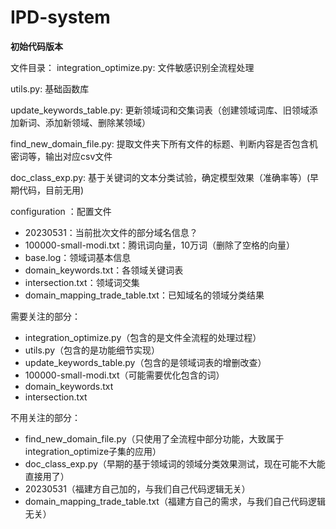 # IPD-system

**初始代码版本**

文件目录：
integration_optimize.py: 文件敏感识别全流程处理

utils.py: 基础函数库

update_keywords_table.py: 更新领域词和交集词表（创建领域词库、旧领域添加新词、添加新领域、删除某领域）

find_new_domain_file.py: 提取文件夹下所有文件的标题、判断内容是否包含机密词等，输出对应csv文件

doc_class_exp.py: 基于关键词的文本分类试验，确定模型效果（准确率等）(早期代码，目前无用)

configuration ：配置文件
* 20230531：当前批次文件的部分域名信息？
* 100000-small-modi.txt：腾讯词向量，10万词（删除了空格的向量）
* base.log：领域词基本信息
* domain_keywords.txt：各领域关键词表
* intersection.txt：领域词交集
* domain_mapping_trade_table.txt：已知域名的领域分类结果


需要关注的部分：
* integration_optimize.py（包含的是文件全流程的处理过程）
* utils.py（包含的是功能细节实现）
* update_keywords_table.py（包含的是领域词表的增删改查）
* 100000-small-modi.txt（可能需要优化包含的词）
* domain_keywords.txt
* intersection.txt


不用关注的部分：
* find_new_domain_file.py（只使用了全流程中部分功能，大致属于integration_optimize子集的应用）
* doc_class_exp.py（早期的基于领域词的领域分类效果测试，现在可能不大能直接用了）
* 20230531（福建方自己加的，与我们自己代码逻辑无关）
* domain_mapping_trade_table.txt（福建方自己的需求，与我们自己代码逻辑无关）
